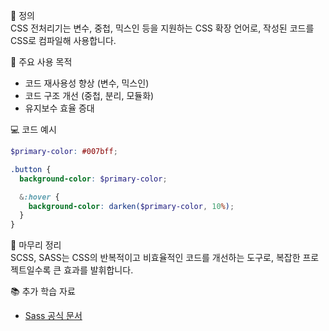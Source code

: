 📘 정의  
CSS 전처리기는 변수, 중첩, 믹스인 등을 지원하는 CSS 확장 언어로, 작성된 코드를 CSS로 컴파일해 사용합니다.

🎯 주요 사용 목적  
- 코드 재사용성 향상 (변수, 믹스인)  
- 코드 구조 개선 (중첩, 분리, 모듈화)  
- 유지보수 효율 증대

💻 코드 예시  
```scss
$primary-color: #007bff;

.button {
  background-color: $primary-color;

  &:hover {
    background-color: darken($primary-color, 10%);
  }
}
```

🧩 마무리 정리  
SCSS, SASS는 CSS의 반복적이고 비효율적인 코드를 개선하는 도구로, 복잡한 프로젝트일수록 큰 효과를 발휘합니다.

📚 추가 학습 자료  
- [Sass 공식 문서](https://sass-lang.com/)
